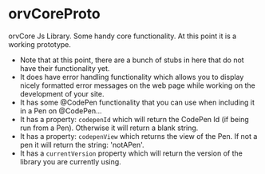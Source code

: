 # orvCoreProto
orvCore Js Library. Some handy core functionality. At this point it is a working prototype.

- Note that at this point, there are a bunch of stubs in here that do not have their functionality yet.
- It does have error handling functionality which allows you to display nicely formatted error messages on the web page while working on the development of your site.
- It has some @CodePen functionality that you can use when including it in a Pen on @CodePen...
 - It has a property: ```codepenId``` which will return the CodePen Id (if being run from a Pen). Otherwise it will return a blank string.
 - It has a property: ```codepenView``` which returns the view of the Pen. If not a pen it will return the string: 'notAPen'.
- It has a ```currentVersion``` property which will return the version of the library you are currently using.
